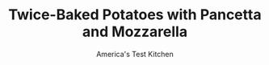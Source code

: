 ---
layout: ../../layouts/MarkdownPostLayout.astro
title: Twice-Baked Potatoes with Pancetta and Mozzarella
author: America's Test Kitchen
pubDate: 2023-03-15
description: "The elusive goal: crisp, sturdy skins."
image_url: https://res.cloudinary.com/hksqkdlah/image/upload/ar_1:1,c_fill,dpr_2.0,f_auto,fl_lossy.progressive.strip_profile,g_faces:auto,q_auto:low,w_344/SFS_TwiceBakedPotatoesMozzarellaPancetta-109_xlpmyw
tags: ["Side Dishes","Potatoes"]
calories: 2140
protein: 16
carbohydrates: 38
fats: 
fiber: 3
ingredients: ["4 (8- to 10-ounce), russet potatoes, unpeeled","1/4 teaspoon, table salt, plus salt for moistening potatoes","4 ounces, pancetta, cut into ¼-inch pieces","5 tablespoons, unsalted butter, melted, divided","1/4 cup, sour cream","1/4 teaspoon, pepper","3 ounces, whole-milk mozzarella cheese, shredded (3/4 cup)","1/4 cup, grated Parmesan cheese","1 , shallot, minced","1 teaspoon, chopped fresh thyme"]
serves: 4
time: "2½ hours"
instructions: ["Adjust oven rack to middle position and heat oven to 450 degrees. Prick each potato lightly with fork in 6 places. Dissolve 1 tablespoon salt in ½ cup water in large bowl. Add potatoes and toss so exteriors of potatoes are evenly moistened. Place potatoes on wire rack set in rimmed baking sheet. Bake until centers register 205 degrees, 50 minutes to 1 hour. Let potatoes cool for 15 minutes. Reduce oven temperature to 400 degrees.","While potatoes bake, cook pancetta in 12-inch ovensafe nonstick skillet over medium heat until crispy, 5 to 7 minutes. Using slotted spoon, transfer pancetta to paper towel–lined plate; set aside. Wipe skillet clean with paper towels.","With potatoes sitting on flat sides, cut off top ¼ inch and discard. Using fork, carefully remove potato flesh from remaining portion of potato by poking and twisting at insides to loosen, leaving ¼-inch wall all around inside of potato. Transfer potato flesh to medium bowl. Set aside potato shells.","Using potato masher, mash potato flesh until smooth. Stir in 3 tablespoons melted butter, sour cream, pepper, and salt until incorporated. Stir in mozzarella, Parmesan, shallot, thyme, and pancetta until combined. Season with salt and pepper to taste.","Divide filling among potato shells (scant ¾ cup each), mounding filling over tops of potatoes. Fluff up top of filling with tines of fork. Brush 1 tablespoon melted butter in now-empty skillet and place potatoes in skillet. Brush remaining 1 tablespoon melted butter over tops of potatoes.","Bake until potatoes are warmed through and beginning to brown on top, 20 to 23 minutes. Let cool for 10 minutes before serving."]
nutrition: ["956 mg Potassium","315 mg Phosphorus","269 mg Calcium","2 mg Iron","61 mg Magnesium","839 mg Sodium","1 mg Zinc","35 g Fat","3 mg Niacin (B3)","11 g Monounsaturated","2 g Polyunsaturated","12 mg Vitamin C","87 mg Cholesterol","18 g Saturated","3 g Fiber","35 µg Folate (food)","3 g Sugars","6 µg Vitamin K","201 g Water","38 g Carbs","35 µg Folate equivalent (total)","16 g Protein","207 µg Vitamin A","535 kcal Energy","2140 calories"]
notes: "Try to find potatoes of equal size and weight to ensure even cooking. Larger potatoes will work, but the baking time in step 1 will be longer. This recipe can easily be doubled."
---